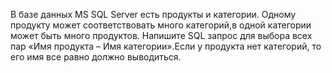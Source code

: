 В базе данных MS SQL Server есть продукты и категории. Одному продукту может соответствовать много категорий,в одной категории может
быть много продуктов. Напишите SQL запрос для выбора всех пар «Имя продукта – Имя категории».Если у продукта нет категорий, то его имя
все равно должно выводиться.
